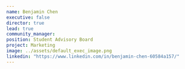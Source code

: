 ```yaml
---
name: Benjamin Chen
executive: false
director: true
lead: true
community_manager:  
position: Student Advisory Board
project: Marketing
image: ../assets/default_exec_image.png
linkedin: "https://www.linkedin.com/in/benjamin-chen-60584a157/"
---
```

